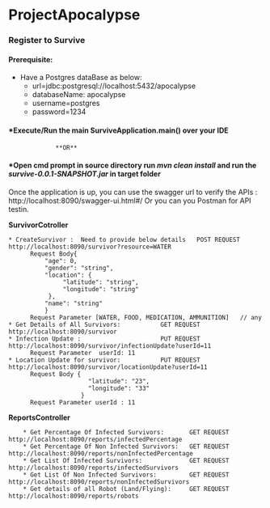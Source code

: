 # ProjectApocalypse
### Register to Survive

#### Prerequisite:
* Have a Postgres dataBase as below:
  * url=jdbc:postgresql://localhost:5432/apocalypse
  * databaseName: apocalypse
  * username=postgres
  * password=1234
  
 
#### *Execute/Run the main SurviveApplication.main() over your IDE 
                 **OR**
#### *Open cmd prompt in source directory run _mvn clean install_  and run the _survive-0.0.1-SNAPSHOT.jar_ in target folder
 
 Once the application is up, you can use the swagger url to verify the APIs : http://localhost:8090/swagger-ui.html#/
 Or you can you Postman for API testin.
 
 **SurvivorCotroller**
    
    * CreateSurvivor :  Need to provide below details   POST REQUEST     http://localhost:8090/survivor?resource=WATER
          Request Body{
              "age": 0,
              "gender": "string",
              "location": {
                   "latitude": "string",
                   "longitude": "string"
               },
              "name": "string"
              }
          Request Parameter [WATER, FOOD, MEDICATION, AMMUNITION]   // any
    * Get Details of All Survivors:           GET REQUEST  http://localhost:8090/survivor
    * Infection Update :                      PUT REQUEST  http://localhost:8090/survivor/infectionUpdate?userId=11
          Request Parameter  userId: 11
    * Location Update for survivor:           PUT REQUEST  http://localhost:8090/survivor/locationUpdate?userId=11
          Request Body {
                          "latitude": "23",
                          "longitude": "33"
                        }
          Request Parameter userId : 11
    
   
   **ReportsController**
   
        * Get Percentage Of Infected Survivors:       GET REQUEST http://localhost:8090/reports/infectedPercentage
        * Get Percentage Of Non Infected Survivors:   GET REQUEST http://localhost:8090/reports/nonInfectedPercentage
        * Get List Of Infected Survivors:             GET REQUEST http://localhost:8090/reports/infectedSurvivors
        * Get List Of Non Infected Survivors:         GET REQUEST http://localhost:8090/reports/nonInfectedSurvivors
        * Get details of all Robot (Land/Flying):     GET REQUEST http://localhost:8090/reports/robots

 
 
